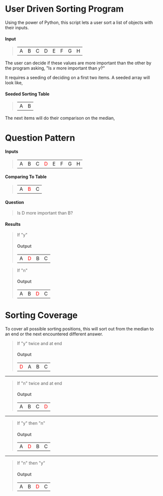 # User Driven Sorting Program
Using the power of Python, this script lets a user sort a list of objects with their inputs.

#### Input
> <table>
>     <tr>
>         <td>A</td>
>         <td>B</td>
>         <td>C</td>
>         <td>D</td>
>         <td>E</td>
>         <td>F</td>
>         <td>G</td>
>         <td>H</td>
>     </tr>
> </table>

The user can decide if these values are more important than the other by the program asking, "Is *x* more important than *y*?"

It requires a seeding of deciding on a first two items. A seeded array will look like,

#### Seeded Sorting Table
> <table>
>     <tr>
>         <td>A</td>
>         <td>B</td>
>     </tr>
> </table>

The next items will do their comparison on the median,

# Question Pattern
#### Inputs
> <table>
>     <tr>
>         <td>A</td>
>         <td>B</td>
>         <td>C</td>
>         <td><span style="color: red">D</span></td>
>         <td>E</td>
>         <td>F</td>
>         <td>G</td>
>         <td>H</td>
>     </tr>
> </table>

#### Comparing To Table
> <table>
>     <tr>
>         <td>A</td>
>         <td><span style="color: red">B</span></td>
>         <td>C</td>
>     </tr>
> </table>

#### Question
> Is D more important than B?

#### Results
> If "y"
> #### Output
> <table>
>     <tr>
>         <td>A</td>
>         <td><span style="color: red">D</span></td>
>         <td>B</td>
>         <td>C</td>
>     </tr>
> </table>

> If "n"
> #### Output
> <table>
>     <tr>
>         <td>A</td>
>         <td>B</td>
>         <td><span style="color: red">D</span></td>
>         <td>C</td>
>     </tr>
> </table>

# Sorting Coverage
To cover all possible sorting positions, this will sort out from the median to an end or the next encountered different answer.

> If "y" twice and at end
> #### Output
> <table>
>     <tr>
>         <td><span style="color: red">D</span></td>
>         <td>A</td>
>         <td>B</td>
>         <td>C</td>
>     </tr>
> </table>

---
> If "n" twice and at end
> #### Output
> <table>
>     <tr>
>         <td>A</td>
>         <td>B</td>
>         <td>C</td>
>         <td><span style="color: red">D</span></td>
>     </tr>
> </table>

---
> If "y" then "n"
> #### Output
> <table>
>     <tr>
>         <td>A</td>
>         <td><span style="color: red">D</span></td>
>         <td>B</td>
>         <td>C</td>
>     </tr>
> </table>

---
> If "n" then "y"
> #### Output
> <table>
>     <tr>
>         <td>A</td>
>         <td>B</td>
>         <td><span style="color: red">D</span></td>
>         <td>C</td>
>     </tr>
> </table>